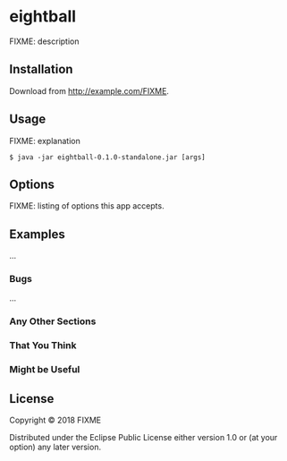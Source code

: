 # eightball

FIXME: description

## Installation

Download from http://example.com/FIXME.

## Usage

FIXME: explanation

    $ java -jar eightball-0.1.0-standalone.jar [args]

## Options

FIXME: listing of options this app accepts.

## Examples

...

### Bugs

...

### Any Other Sections
### That You Think
### Might be Useful

## License

Copyright © 2018 FIXME

Distributed under the Eclipse Public License either version 1.0 or (at
your option) any later version.

